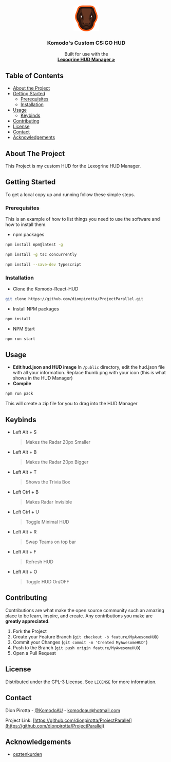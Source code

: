 <!-- PROJECT LOGO -->
<br />
<p align="center">
  <a href="https://github.com/dionpirotta/ProjectParallel">
    <img src="readme/logo.png" alt="Logo" width="80" height="80">
  </a>

  <h3 align="center">Komodo's Custom CS:GO HUD</h3>

  <p align="center">
    Built for use with the
    <br />
    <a href="https://github.com/lexogrine/hud-manager"><strong>Lexogrine HUD Manager »</strong></a>
    <br />
  </p>
</p>

<!-- TABLE OF CONTENTS -->

## Table of Contents

- [About the Project](#about-the-project)
- [Getting Started](#getting-started)
  - [Prerequisites](#prerequisites)
  - [Installation](#installation)
- [Usage](#usage)
  - [Keybinds](#keybinds)
- [Contributing](#contributing)
- [License](#license)
- [Contact](#contact)
- [Acknowledgements](#acknowledgements)

<!-- ABOUT THE PROJECT -->

## About The Project

This Project is my custom HUD for the Lexogrine HUD Manager.

<!-- GETTING STARTED -->

## Getting Started

To get a local copy up and running follow these simple steps.

### Prerequisites

This is an example of how to list things you need to use the software and how to install them.

- npm packages

```sh
npm install npm@latest -g
```

```sh
npm install -g tsc concurrently
```

```sh
npm install --save-dev typescript
```

### Installation

- Clone the Komodo-React-HUD

```sh
git clone https://github.com/dionpirotta/ProjectParallel.git
```

- Install NPM packages

```sh
npm install
```

- NPM Start

```sh
npm run start
```

<!-- USAGE -->

## Usage

- **Edit hud.json and HUD image**
  In `/public` directory, edit the hud.json file with all your information. Replace thumb.png with your icon (this is what shows in the HUD Manager)
- **Compile**

```sh
npm run pack
```

This will create a zip file for you to drag into the HUD Manager

<!-- KEYBINDS -->

## Keybinds

- Left Alt + S

  > Makes the Radar 20px Smaller

- Left Alt + B

  > Makes the Radar 20px Bigger

- Left Alt + T

  > Shows the Trivia Box

- Left Ctrl + B

  > Makes Radar Invisible

- Left Ctrl + U

  > Toggle Minimal HUD

- Left Alt + R

  > Swap Teams on top bar

- Left Alt + F

  > Refresh HUD

- Left Alt + O
  > Toggle HUD On/OFF

<!-- CONTRIBUTING -->

## Contributing

Contributions are what make the open source community such an amazing place to be learn, inspire, and create. Any contributions you make are **greatly appreciated**.

1. Fork the Project
2. Create your Feature Branch (`git checkout -b feature/MyAwesomeHUD`)
3. Commit your Changes (`git commit -m 'Created MyAwesomeHUD'`)
4. Push to the Branch (`git push origin feature/MyAwesomeHUD`)
5. Open a Pull Request

<!-- LICENSE -->

## License

Distributed under the GPL-3 License. See `LICENSE` for more information.

<!-- CONTACT -->

## Contact

Dion Pirotta - [@KomodoAU](https://twitter.com/KomodoAU) - komodoau@hotmail.com

Project Link: [https://github.com/dionpirotta/ProjectParallel](https://github.com/dionpirotta/ProjectParallel)

<!-- ACKNOWLEDGEMENTS -->

## Acknowledgements

- [osztenkurden](https://github.com/osztenkurden)

<!-- MARKDOWN LINKS & IMAGES -->
